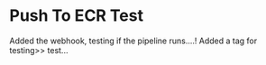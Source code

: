 # Push To ECR Test
Added the webhook, testing if the pipeline runs....!
Added a tag for testing>>
test...
